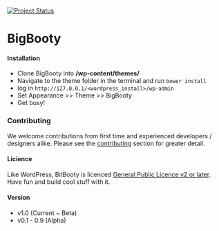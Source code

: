 [![Project Status](http://stillmaintained.com/pjhampton/BigBooty.png)](https://stillmaintained.com/pjhampton/BigBooty)

BigBooty
=====

#### Installation

- Clone BigBooty into **/wp-content/themes/**
- Navigate to the theme folder in the terminal and run `bower install`
- log in `http://127.0.0.1/<wordpress_install>/wp-admin`
- Set Appearance >> Theme >> BigBooty
- Get busy!


### Contributing

We welcome contributions from first time and experienced developers / designers alike. Please see the [contributing](https://github.com/pjhampton/BigBooty/blob/master/CONTRIBUTING.md) section for greater detail.


#### Licience

Like WordPress, BitBooty is licenced [General Public Licence v2 or later](https://github.com/pjhampton/BigBooty/blob/master/META/LICENCE.md). Have fun and build cool stuff with it.


#### Version

- v1.0 (Current ~ Beta)
- v0.1 - 0.9 (Alpha)
